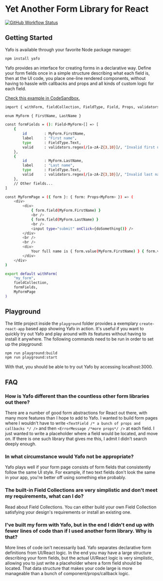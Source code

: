 # Yet Another Form Library for React

[![GitHub Workflow Status](https://img.shields.io/github/workflow/status/dhuan/yafo/Test?logo=github&style=for-the-badge)](https://github.com/dhuan/yafo/actions?query=workflow%3AGo)

## Getting Started

Yafo is available through your favorite Node package manager:

```sh
npm install yafo
```

Yafo provides an interface for creating forms in a declarative way. Define your
form fields once in a simple structure describing what each field is, then at
the UI code, you place one-line rendered components, without having to hassle
with callbacks and props and all kinds of custom logic for each field.

[Check this example in CodeSandbox.](https://codesandbox.io/s/yafo-example-yomb9)

```sh
import { withForm, fieldCollection, FieldType, Field, Props, validators } from "yafo";

enum MyForm { FirstName, LastName }

const formFields = (): Field<MyForm>[] => [
    {
        id        : MyForm.FirstName,
        label     : "First name",
        type      : FieldType.Text,
        valid     : validators.regex(/[a-zA-Z{3,10}]/, "Invalid first name!"),
    },
    {
        id        : MyForm.LastName,
        label     : "Last name",
        type      : FieldType.Text,
        valid     : validators.regex(/[a-zA-Z{3,10}]/, "Invalid last name!"),
    },
    // Other fields...
]

const MyFormPage = ({ form }: { form: Props<MyForm> }) => (
    <div>
        <div>
            { form.field(MyForm.FirstName) }
            <br />
            { form.field(MyForm.LastName) }
            <br />
            <input type="submit" onClick={doSomething()} />
        </div>
        <br />
        <br />
        <div>
            Your full name is { form.value(MyForm.FirstName) } { form.value(MyForm.LastName) }
        </div>
    </div>
)

export default withForm(
    "my_form",
    fieldCollection,
    formFields,
    MyFormPage
)
```

## Playground

The little project inside the `playground` folder provides a exemplary
`create-react-app` based app showing Yafo in action. It's useful if you want to
quickly try out Yafo and play around with its features without having to
install it anywhere. The following commands need to be run in order to set up
the playground:

```sh
npm run playground:build
npm run playground:start
```

With that, you should be able to try out Yafo by accessing localhost:3000.

## FAQ

### How is Yafo different than the countless other form libraries out there?

There are a number of good form abstractions for React out there, with many
more features than I hope to add to Yafo. I wanted to build form pages where I
wouldn't have to write `<TextField /* a bunch of props and callbacks */ />` and
then `<ErrorMessage /*more props*/ />` at each field. I just wanted to write a
placeholder where a field would be located, and move on. If there is one such
library that gives me this, I admit I didn't search deeply enough.

### In what circumstance would Yafo not be appropriate?

Yafo plays well if your form page consists of form fields that consistently
follow the same UI style. For example, if two text fields don't look the same
in your app, you're better off using something else probably.

### The built-in Field Collections are very simplistic and don't meet my requirements, what can I do?

Read about Field Collections. You can either build your own Field Collection
satisfying your design's requirements or install an existing one.

### I've built my form with Yafo, but in the end I didn't end up with fewer lines of code than if I used another form library. Why is that?

More lines of code isn't necessarily bad. Yafo separates declarative form
definitions from UI/React logic. In the end you may have a large structure
describing your form fields, but the actual UI/React logic is very simplistic,
allowing you to just write a placeholder where a form field should be located.
That data structure that makes your code large is more manageable than a bunch
of component/props/callback logic.
